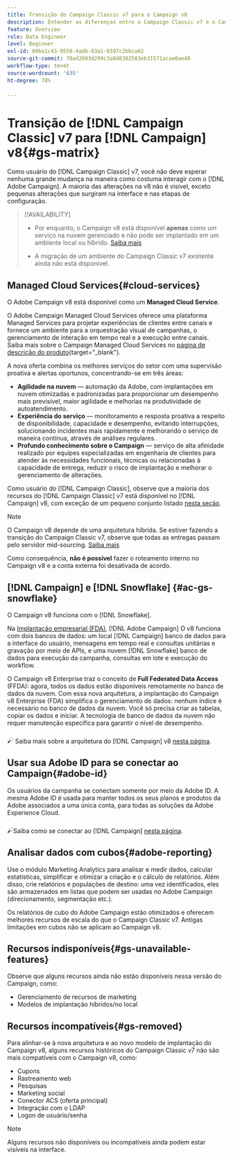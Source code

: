 ```yaml
---
title: Transição do Campaign Classic v7 para o Campaign v8
description: Entender as diferenças entre o Campaign Classic v7 e o Campaign v8
feature: Overview
role: Data Engineer
level: Beginner
exl-id: 00ba1c43-9558-4adb-83a1-6597c2bbca62
source-git-commit: 70ad2603d299c3a848382503eb31571acae0ae48
workflow-type: tm+mt
source-wordcount: '635'
ht-degree: 78%

---
```


# Transição de [!DNL Campaign Classic] v7 para [!DNL Campaign] v8{#gs-matrix}

Como usuário do [!DNL Campaign Classic] v7, você não deve esperar nenhuma grande mudança na maneira como costuma interagir com o [!DNL Adobe Campaign]. A maioria das alterações na v8 não é visível, exceto pequenas alterações que surgiram na interface e nas etapas de configuração.

>[!AVAILABILITY]
>
>* Por enquanto, o Campaign v8 está disponível **apenas** como um serviço na nuvem gerenciado e não pode ser implantado em um ambiente local ou híbrido. [Saiba mais](#cloud-services)
>
>* A migração de um ambiente do Campaign Classic v7 existente ainda não está disponível.



## Managed Cloud Services{#cloud-services}

O Adobe Campaign v8 está disponível como um **Managed Cloud Service**.

O Adobe Campaign Managed Cloud Services oferece uma plataforma Managed Services para projetar experiências de clientes entre canais e fornece um ambiente para a orquestração visual de campanhas, o gerenciamento de interação em tempo real e a execução entre canais. Saiba mais sobre o Campaign Managed Cloud Services no [página de descrição do produto](https://helpx.adobe.com/br/legal/product-descriptions/adobe-campaign-managed-cloud-services.html){target=&quot;_blank&quot;}.

A nova oferta combina os melhores serviços do setor com uma supervisão proativa e alertas oportunos, concentrando-se em três áreas:

* **Agilidade na nuvem** — automação da Adobe, com implantações em nuvem otimizadas e padronizadas para proporcionar um desempenho mais previsível, maior agilidade e melhorias na produtividade de autoatendimento.
* **Experiência do serviço** — monitoramento e resposta proativa a respeito de disponibilidade, capacidade e desempenho, evitando interrupções, solucionando incidentes mais rapidamente e melhorando o serviço de maneira contínua, através de análises regulares.
* **Profundo conhecimento sobre o Campaign** — serviço de alta afinidade realizado por equipes especializadas em engenharia de clientes para atender às necessidades funcionais, técnicas ou relacionadas à capacidade de entrega, reduzir o risco de implantação e melhorar o gerenciamento de alterações.

Como usuário do [!DNL Campaign Classic], observe que a maioria dos recursos do [!DNL Campaign Classic] v7 está disponível no [!DNL Campaign] v8, com exceção de um pequeno conjunto listado [nesta seção](#gs-removed).

>[!NOTE]
>
> O Campaign v8 depende de uma arquitetura híbrida. Se estiver fazendo a transição do Campaign Classic v7, observe que todas as entregas passam pelo servidor mid-sourcing. [Saiba mais](../architecture/architecture.md)
>
> Como consequência, **não é possível** fazer o roteamento interno no Campaign v8 e a conta externa foi desativada de acordo.


## [!DNL Campaign] e [!DNL Snowflake] {#ac-gs-snowflake}

O Campaign v8 funciona com o [!DNL Snowflake].

Na [Implantação empresarial (FDA)](../architecture/enterprise-deployment.md), [!DNL Adobe Campaign] O v8 funciona com dois bancos de dados: um local [!DNL Campaign] banco de dados para a interface do usuário, mensagens em tempo real e consultas unitárias e gravação por meio de APIs, e uma nuvem [!DNL Snowflake] banco de dados para execução da campanha, consultas em lote e execução do workflow.

O Campaign v8 Enterprise traz o conceito de **Full Federated Data Access** (FFDA): agora, todos os dados estão disponíveis remotamente no banco de dados da nuvem. Com essa nova arquitetura, a implantação do Campaign v8 Enterprise (FDA) simplifica o gerenciamento de dados: nenhum índice é necessário no banco de dados da nuvem. Você só precisa criar as tabelas, copiar os dados e iniciar. A tecnologia de banco de dados da nuvem não requer manutenção específica para garantir o nível de desempenho.

![](../assets/do-not-localize/glass.png) Saiba mais sobre a arquitetura do [!DNL Campaign] v8 [nesta página](../architecture/architecture.md).


## Usar sua Adobe ID para se conectar ao Campaign{#adobe-id}

Os usuários da campanha se conectam somente por meio da Adobe ID. A mesma Adobe ID é usada para manter todos os seus planos e produtos da Adobe associados a uma única conta, para todas as soluções da Adobe Experience Cloud.

![](../assets/do-not-localize/glass.png)Saiba como se conectar ao [!DNL Campaign] [nesta página](connect.md).

## Analisar dados com cubos{#adobe-reporting}

Use o módulo Marketing Analytics para analisar e medir dados, calcular estatísticas, simplificar e otimizar a criação e o cálculo de relatórios. Além disso, crie relatórios e populações de destino: uma vez identificados, eles são armazenados em listas que podem ser usadas no Adobe Campaign (direcionamento, segmentação etc.).

Os relatórios de cubo do Adobe Campaign estão otimizados e oferecem melhores recursos de escala do que o Campaign Classic v7. Antigas limitações em cubos não se aplicam ao Campaign v8.

## Recursos indisponíveis{#gs-unavailable-features}

Observe que alguns recursos ainda não estão disponíveis nessa versão do Campaign, como:

* Gerenciamento de recursos de marketing
* Modelos de implantação híbridos/no local


## Recursos incompatíveis{#gs-removed}

Para alinhar-se à nova arquitetura e ao novo modelo de implantação do Campaign v8, alguns recursos históricos do Campaign Classic v7 não são mais compatíveis com o Campaign v8, como:

* Cupons
* Rastreamento web
* Pesquisas
* Marketing social
* Conector ACS (oferta principal)
* Integração com o LDAP
* Logon de usuário/senha

>[!NOTE]
>
>Alguns recursos não disponíveis ou incompatíveis ainda podem estar visíveis na interface.
